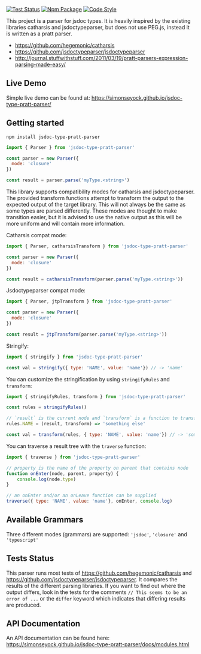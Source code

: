 [![Test Status](https://github.com/simonseyock/jsdoc-type-pratt-parser/actions/workflows/node.js.yml/badge.svg?branch=main)](https://github.com/simonseyock/jsdoc-type-pratt-parser/actions?query=branch%3Amain)
[![Npm Package](https://badgen.net/npm/v/jsdoc-type-pratt-parser)](https://www.npmjs.com/package/jsdoc-type-pratt-parser)
[![Code Style](https://badgen.net/badge/code%20style/ts-standard/blue?icon=typescript)](https://github.com/standard/ts-standard)

This project is a parser for jsdoc types. It is heavily inspired by the existing libraries catharsis and
 jsdoctypeparser, but does not use PEG.js, instead it is written as a pratt parser. 
* https://github.com/hegemonic/catharsis
* https://github.com/jsdoctypeparser/jsdoctypeparser
* http://journal.stuffwithstuff.com/2011/03/19/pratt-parsers-expression-parsing-made-easy/

Live Demo
---------

Simple live demo can be found at: https://simonseyock.github.io/jsdoc-type-pratt-parser/

Getting started
---------------

```
npm install jsdoc-type-pratt-parser
```


```js
import { Parser } from 'jsdoc-type-pratt-parser'

const parser = new Parser({
  mode: 'closure'
})

const result = parser.parse('myType.<string>')
```

This library supports compatibility modes for catharsis and jsdoctypeparser. The provided transform functions attempt to
 transform the output to the expected output of the target library. This will not always be the same as some types are
 parsed differently. These modes are thought to make transition easier, but it is advised to use the native output as
 this will be more uniform and will contain more information.
 
Catharsis compat mode:

```js
import { Parser, catharsisTransform } from 'jsdoc-type-pratt-parser'

const parser = new Parser({
  mode: 'closure'
})

const result = catharsisTransform(parser.parse('myType.<string>'))
```

Jsdoctypeparser compat mode:

```js
import { Parser, jtpTransform } from 'jsdoc-type-pratt-parser'

const parser = new Parser({
  mode: 'closure'
})

const result = jtpTransform(parser.parse('myType.<string>'))
```

Stringify:

```js
import { stringify } from 'jsdoc-type-pratt-parser'

const val = stringify({ type: 'NAME', value: 'name'}) // -> 'name'
```

You can customize the stringification by using `stringifyRules` and `transform`:

```js
import { stringifyRules, transform } from 'jsdoc-type-pratt-parser'

const rules = stringifyRules()

// `result` is the current node and `transform` is a function to transform child nodes.
rules.NAME = (result, transform) => 'something else'

const val = transform(rules, { type: 'NAME', value: 'name'}) // -> 'something else'
```

You can traverse a result tree with the `traverse` function:

```js
import { traverse } from 'jsdoc-type-pratt-parser'

// property is the name of the property on parent that contains node
function onEnter(node, parent, property) {
    console.log(node.type)
}

// an onEnter and/or an onLeave function can be supplied
traverse({ type: 'NAME', value: 'name'}, onEnter, console.log)
```

Available Grammars
------------------

Three different modes (grammars) are supported: `'jsdoc'`, `'closure'` and `'typescript'`

Tests Status
------------

This parser runs most tests of https://github.com/hegemonic/catharsis and
 https://github.com/jsdoctypeparser/jsdoctypeparser. It compares the results of the different parsing libraries. If you
 want to find out where the output differs, look in the tests for the comments `// This seems to be an error of ...` or
 the `differ` keyword which indicates that differing results are produced.

API Documentation
-----------------
An API documentation can be found here: https://simonseyock.github.io/jsdoc-type-pratt-parser/docs/modules.html
